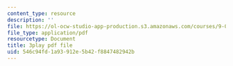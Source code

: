 ```yaml
---
content_type: resource
description: ''
file: https://ol-ocw-studio-app-production.s3.amazonaws.com/courses/9-00sc-introduction-to-psychology-fall-2011/546c94fd1a93912e5b42f8847482942b_Vko17una2Zw.pdf
file_type: application/pdf
resourcetype: Document
title: 3play pdf file
uid: 546c94fd-1a93-912e-5b42-f8847482942b
---
```

